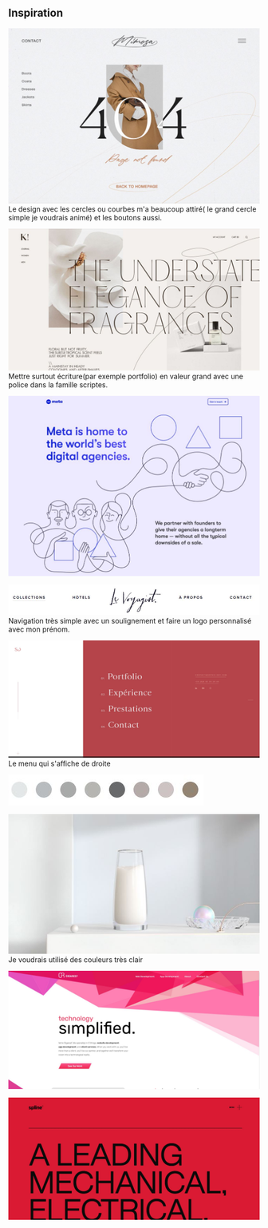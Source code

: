 ## Inspiration 
![inspiration_site](./images/Design1.JPG)
Le design avec les cercles ou courbes m'a beaucoup attiré( le grand cercle simple je voudrais animé) et les boutons aussi. 


![inspiration_site](./images/Design2.JPG)
Mettre surtout écriture(par exemple portfolio) en valeur grand avec une police dans la famille scriptes.


![inspiration_site](./images/courbes.JPG)


![menu](./images/Menu.JPG)
Navigation très simple avec un soulignement et faire un logo personnalisé avec mon prénom.


![menu](./images/menu2.JPG)
Le menu qui s'affiche de droite 

![couleur_palette](./images/Palette_couleur.JPG)



![couleur](./images/Photo2.JPG) 
Je voudrais utilisé des couleurs très clair


![inspiration_site](./images/Designe3.JPG)


![inspiration_site](./images/Designe4.JPG)


